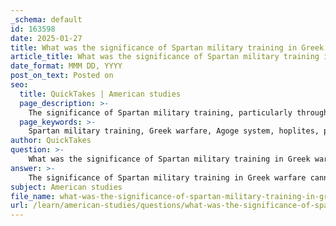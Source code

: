 ```yaml
---
_schema: default
id: 163598
date: 2025-01-27
title: What was the significance of Spartan military training in Greek warfare?
article_title: What was the significance of Spartan military training in Greek warfare?
date_format: MMM DD, YYYY
post_on_text: Posted on
seo:
  title: QuickTakes | American studies
  page_description: >-
    The significance of Spartan military training, particularly through the Agoge system, shaped the prowess and dominance of Spartan warriors in Greek warfare, influencing tactics, culture, and military organization across ancient Greece.
  page_keywords: >-
    Spartan military training, Greek warfare, Agoge system, hoplites, phalanx formation, military prowess, cultural emphasis on warfare, leadership, strategy, Peloponnesian War, Greco-Persian Wars, Spartan dominance, ancient Greek history
author: QuickTakes
question: >-
    What was the significance of Spartan military training in Greek warfare?
answer: >-
    The significance of Spartan military training in Greek warfare cannot be overstated, as it was a foundational element of Spartan society and a key factor in their military dominance during ancient times. Here are several aspects that highlight its importance:\n\n1. **The Agoge System**: Spartan military training was formalized through the Agoge, a rigorous education and training program that boys began at the age of seven. This system emphasized physical fitness, discipline, endurance, and combat skills. The Agoge prepared Spartan youths to become elite soldiers, instilling values of loyalty, teamwork, and resilience. This early and intense training ensured that Spartan warriors were among the most skilled and disciplined in the Greek world.\n\n2. **Military Prowess**: The effectiveness of Spartan soldiers, known as hoplites, was largely due to their extensive training. They were renowned for their ability to fight in the phalanx formation, a tactical arrangement that maximized their collective strength and defensive capabilities. The training they received allowed them to execute complex maneuvers and maintain cohesion in battle, which was crucial during engagements such as the Battle of Thermopylae and the Peloponnesian War.\n\n3. **Cultural Emphasis on Warfare**: Spartan society was heavily militarized, and this focus on military training permeated all aspects of life. The values of bravery, honor, and martial excellence were celebrated in Spartan culture, and military success was seen as a reflection of the state’s strength. This cultural backdrop ensured that every citizen was committed to the defense of Sparta, further enhancing their military capabilities.\n\n4. **Leadership and Strategy**: Spartan kings played a vital role in military training and strategy. As commanders in battle, they were responsible for leading troops and making strategic decisions. Their involvement in training ensured that the military maintained high standards of discipline and effectiveness. The combination of skilled leadership and well-trained soldiers contributed to Sparta's reputation as a formidable military power.\n\n5. **Impact on Greek Warfare**: The Spartan approach to military training influenced other Greek city-states and set a standard for military organization and discipline. Their success in battles and wars demonstrated the effectiveness of their training methods, prompting other states to adopt similar practices. The Spartan model of military training became a reference point in discussions about warfare in ancient Greece.\n\n6. **Sustaining Military Dominance**: The rigorous training and preparation of Spartan soldiers allowed Sparta to maintain its dominance over other city-states, particularly during the Greco-Persian Wars and the Peloponnesian War. The ability to field a highly trained and disciplined army was a significant advantage in conflicts, enabling Sparta to exert influence and control over vast territories.\n\nIn summary, Spartan military training was not only a critical component of their military success but also a defining characteristic of Spartan identity. The Agoge system, combined with a cultural emphasis on martial excellence and effective leadership, established Sparta as a dominant force in Greek warfare, shaping the course of ancient Greek history.
subject: American studies
file_name: what-was-the-significance-of-spartan-military-training-in-greek-warfare.md
url: /learn/american-studies/questions/what-was-the-significance-of-spartan-military-training-in-greek-warfare
---
```


&nbsp;